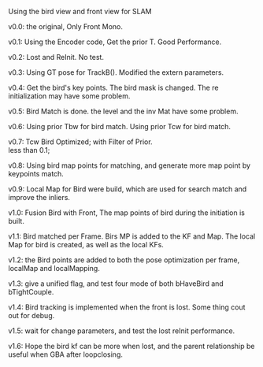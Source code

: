 Using the bird view and front view for SLAM

v0.0:
the original, Only Front Mono.

v0.1:
Using the Encoder code, Get the prior T. Good Performance.

v0.2:
Lost and ReInit. No test. 

v0.3:
Using GT pose for TrackB(). Modified the extern parameters.

v0.4:
Get the bird's key points. The bird mask is changed. The re initialization may have some problem.

v0.5:
Bird Match is done. the level and the inv Mat have some problem.

v0.6:
Using prior Tbw for bird match. 
Using prior Tcw for bird match. 

v0.7:
Tcw Bird Optimized; with Filter of Prior.  
less than 0.1;

v0.8:
Using bird map points for matching, and generate more map point by keypoints match.

v0.9:
Local Map for Bird were build, which are used for search match and improve the inliers.

v1.0:
Fusion Bird with Front, The map points of bird during the initiation is built.

v1.1:
Bird matched per Frame. Birs MP is added to the KF and Map.
The local Map for bird is created, as well as the local KFs.

v1.2:
the Bird points are added to both the pose optimization per frame, localMap and localMapping.

v1.3:
give a unified flag, and test four mode of both bHaveBird and bTightCouple.

v1.4:
Bird tracking is implemented when the front is lost. Some thing cout out for debug.

v1.5:
wait for change parameters, and test the lost reInit performance.

v1.6:
Hope the bird kf can be more when lost, and the parent relationship be useful when GBA after loopclosing.